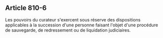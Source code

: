 Article 810-6
----
Les pouvoirs du curateur s'exercent sous réserve des dispositions applicables à
la succession d'une personne faisant l'objet d'une procédure de sauvegarde, de
redressement ou de liquidation judiciaires.
